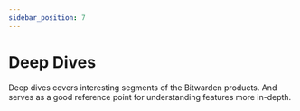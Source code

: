 ```yaml
---
sidebar_position: 7
---
```


# Deep Dives

Deep dives covers interesting segments of the Bitwarden products. And serves as a good reference
point for understanding features more in-depth.
